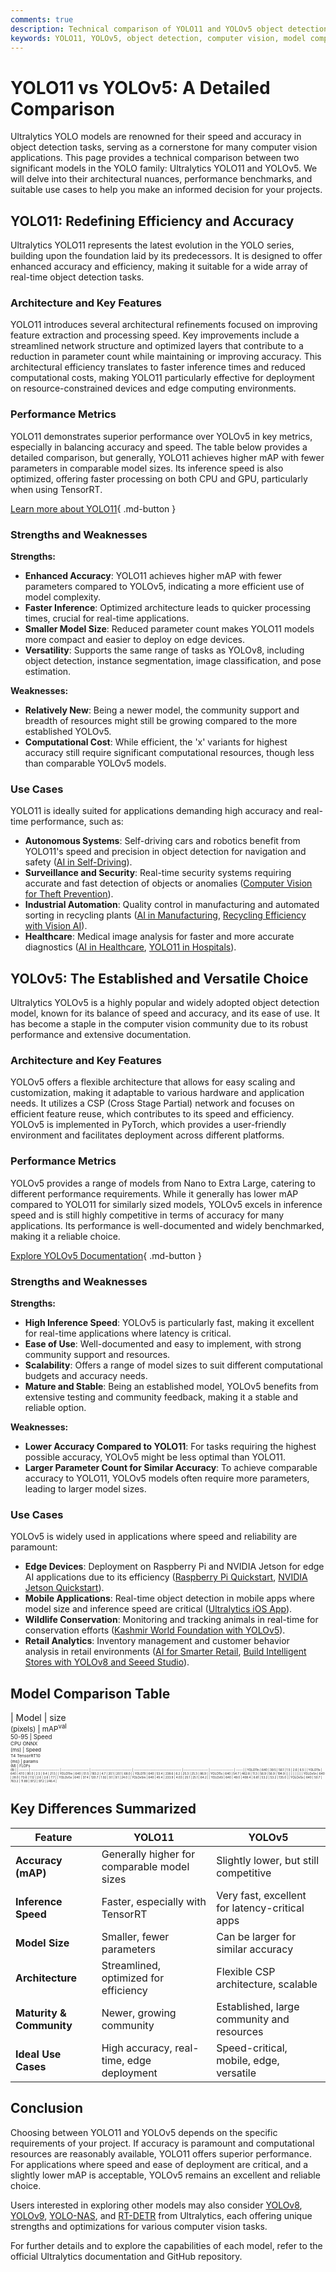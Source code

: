 ```yaml
---
comments: true
description: Technical comparison of YOLO11 and YOLOv5 object detection models, highlighting architecture, performance, and use cases.
keywords: YOLO11, YOLOv5, object detection, computer vision, model comparison, Ultralytics, AI models, performance metrics, mAP, inference speed, model size
---
```


# YOLO11 vs YOLOv5: A Detailed Comparison

<script async src="https://cdn.jsdelivr.net/npm/chart.js@3.9.1/dist/chart.min.js"></script>
<script defer src="../../javascript/benchmark.js"></script>

<canvas id="modelComparisonChart" width="1024" height="400" active-models='["YOLO11", "YOLOv5"]'></canvas>

Ultralytics YOLO models are renowned for their speed and accuracy in object detection tasks, serving as a cornerstone for many computer vision applications. This page provides a technical comparison between two significant models in the YOLO family: Ultralytics YOLO11 and YOLOv5. We will delve into their architectural nuances, performance benchmarks, and suitable use cases to help you make an informed decision for your projects.

## YOLO11: Redefining Efficiency and Accuracy

Ultralytics YOLO11 represents the latest evolution in the YOLO series, building upon the foundation laid by its predecessors. It is designed to offer enhanced accuracy and efficiency, making it suitable for a wide array of real-time object detection tasks.

### Architecture and Key Features

YOLO11 introduces several architectural refinements focused on improving feature extraction and processing speed. Key improvements include a streamlined network structure and optimized layers that contribute to a reduction in parameter count while maintaining or improving accuracy. This architectural efficiency translates to faster inference times and reduced computational costs, making YOLO11 particularly effective for deployment on resource-constrained devices and edge computing environments.

### Performance Metrics

YOLO11 demonstrates superior performance over YOLOv5 in key metrics, especially in balancing accuracy and speed. The table below provides a detailed comparison, but generally, YOLO11 achieves higher mAP with fewer parameters in comparable model sizes. Its inference speed is also optimized, offering faster processing on both CPU and GPU, particularly when using TensorRT.

[Learn more about YOLO11](https://docs.ultralytics.com/models/yolo11){ .md-button }

### Strengths and Weaknesses

**Strengths:**

- **Enhanced Accuracy**: YOLO11 achieves higher mAP with fewer parameters compared to YOLOv5, indicating a more efficient use of model complexity.
- **Faster Inference**: Optimized architecture leads to quicker processing times, crucial for real-time applications.
- **Smaller Model Size**: Reduced parameter count makes YOLO11 models more compact and easier to deploy on edge devices.
- **Versatility**: Supports the same range of tasks as YOLOv8, including object detection, instance segmentation, image classification, and pose estimation.

**Weaknesses:**

- **Relatively New**: Being a newer model, the community support and breadth of resources might still be growing compared to the more established YOLOv5.
- **Computational Cost**: While efficient, the 'x' variants for highest accuracy still require significant computational resources, though less than comparable YOLOv5 models.

### Use Cases

YOLO11 is ideally suited for applications demanding high accuracy and real-time performance, such as:

- **Autonomous Systems**: Self-driving cars and robotics benefit from YOLO11's speed and precision in object detection for navigation and safety ([AI in Self-Driving](https://www.ultralytics.com/solutions/ai-in-self-driving)).
- **Surveillance and Security**: Real-time security systems requiring accurate and fast detection of objects or anomalies ([Computer Vision for Theft Prevention](https://www.ultralytics.com/blog/computer-vision-for-theft-prevention-enhancing-security)).
- **Industrial Automation**: Quality control in manufacturing and automated sorting in recycling plants ([AI in Manufacturing](https://www.ultralytics.com/solutions/ai-in-manufacturing), [Recycling Efficiency with Vision AI](https://www.ultralytics.com/blog/recycling-efficiency-the-power-of-vision-ai-in-automated-sorting)).
- **Healthcare**: Medical image analysis for faster and more accurate diagnostics ([AI in Healthcare](https://www.ultralytics.com/solutions/ai-in-healthcare), [YOLO11 in Hospitals](https://www.ultralytics.com/blog/ultralytics-yolo11-in-hospitals-advancing-healthcare-with-computer-vision)).

## YOLOv5: The Established and Versatile Choice

Ultralytics YOLOv5 is a highly popular and widely adopted object detection model, known for its balance of speed and accuracy, and its ease of use. It has become a staple in the computer vision community due to its robust performance and extensive documentation.

### Architecture and Key Features

YOLOv5 offers a flexible architecture that allows for easy scaling and customization, making it adaptable to various hardware and application needs. It utilizes a CSP (Cross Stage Partial) network and focuses on efficient feature reuse, which contributes to its speed and efficiency. YOLOv5 is implemented in PyTorch, which provides a user-friendly environment and facilitates deployment across different platforms.

### Performance Metrics

YOLOv5 provides a range of models from Nano to Extra Large, catering to different performance requirements. While it generally has lower mAP compared to YOLO11 for similarly sized models, YOLOv5 excels in inference speed and is still highly competitive in terms of accuracy for many applications. Its performance is well-documented and widely benchmarked, making it a reliable choice.

[Explore YOLOv5 Documentation](https://docs.ultralytics.com/models/yolov5/){ .md-button }

### Strengths and Weaknesses

**Strengths:**

- **High Inference Speed**: YOLOv5 is particularly fast, making it excellent for real-time applications where latency is critical.
- **Ease of Use**: Well-documented and easy to implement, with strong community support and resources.
- **Scalability**: Offers a range of model sizes to suit different computational budgets and accuracy needs.
- **Mature and Stable**: Being an established model, YOLOv5 benefits from extensive testing and community feedback, making it a stable and reliable option.

**Weaknesses:**

- **Lower Accuracy Compared to YOLO11**: For tasks requiring the highest possible accuracy, YOLOv5 might be less optimal than YOLO11.
- **Larger Parameter Count for Similar Accuracy**: To achieve comparable accuracy to YOLO11, YOLOv5 models often require more parameters, leading to larger model sizes.

### Use Cases

YOLOv5 is widely used in applications where speed and reliability are paramount:

- **Edge Devices**: Deployment on Raspberry Pi and NVIDIA Jetson for edge AI applications due to its efficiency ([Raspberry Pi Quickstart](https://docs.ultralytics.com/guides/raspberry-pi/), [NVIDIA Jetson Quickstart](https://docs.ultralytics.com/guides/nvidia-jetson/)).
- **Mobile Applications**: Real-time object detection in mobile apps where model size and inference speed are critical ([Ultralytics iOS App](https://docs.ultralytics.com/hub/app/ios/)).
- **Wildlife Conservation**: Monitoring and tracking animals in real-time for conservation efforts ([Kashmir World Foundation with YOLOv5](https://www.ultralytics.com/blog/protecting-biodiversity-the-kashmir-world-foundations-success-story-with-yolov5-and-yolov8)).
- **Retail Analytics**: Inventory management and customer behavior analysis in retail environments ([AI for Smarter Retail](https://www.ultralytics.com/blog/ai-for-smarter-retail-inventory-management), [Build Intelligent Stores with YOLOv8 and Seeed Studio](https://www.ultralytics.com/event/build-intelligent-stores-with-ultralytics-yolov8-and-seeed-studio)).

## Model Comparison Table

| Model   | size<br><sup>(pixels) | mAP<sup>val<br>50-95 | Speed<br><sup>CPU ONNX<br>(ms) | Speed<br><sup>T4 TensorRT10<br>(ms) | params<br><sup>(M) | FLOPs<br><sup>(B) |
| ------- | --------------------- | -------------------- | ------------------------------ | ----------------------------------- | ------------------ | ----------------- | ----- |
| YOLO11n | 640                   | 39.5                 | 56.1                           | 1.5                                 | 2.6                | 6.5               |
| YOLO11s | 640                   | 47.0                 | 90.0                           | 2.5                                 | 9.4                | 21.5              |
| YOLO11m | 640                   | 51.5                 | 183.2                          | 4.7                                 | 20.1               | 20.1              | 68.0  |
| YOLO11l | 640                   | 53.4                 | 238.6                          | 6.2                                 | 25.3               | 25.3              | 86.9  |
| YOLO11x | 640                   | 54.7                 | 462.8                          | 11.3                                | 56.9               | 56.9              | 194.9 |
|         |                       |                      |                                |                                     |                    |                   |
| YOLOv5n | 640                   | 28.0                 | 73.6                           | 1.12                                | 2.6                | 2.6               | 7.7   |
| YOLOv5s | 640                   | 37.4                 | 120.7                          | 1.92                                | 9.1                | 9.1               | 24.0  |
| YOLOv5m | 640                   | 45.4                 | 233.9                          | 4.03                                | 25.1               | 25.1              | 64.2  |
| YOLOv5l | 640                   | 49.0                 | 408.4                          | 6.61                                | 53.2               | 53.2              | 135.0 |
| YOLOv5x | 640                   | 50.7                 | 763.2                          | 11.89                               | 97.2               | 97.2              | 246.4 |

## Key Differences Summarized

| Feature                  | YOLO11                                      | YOLOv5                                         |
| ------------------------ | ------------------------------------------- | ---------------------------------------------- |
| **Accuracy (mAP)**       | Generally higher for comparable model sizes | Slightly lower, but still competitive          |
| **Inference Speed**      | Faster, especially with TensorRT            | Very fast, excellent for latency-critical apps |
| **Model Size**           | Smaller, fewer parameters                   | Can be larger for similar accuracy             |
| **Architecture**         | Streamlined, optimized for efficiency       | Flexible CSP architecture, scalable            |
| **Maturity & Community** | Newer, growing community                    | Established, large community and resources     |
| **Ideal Use Cases**      | High accuracy, real-time, edge deployment   | Speed-critical, mobile, edge, versatile        |

## Conclusion

Choosing between YOLO11 and YOLOv5 depends on the specific requirements of your project. If accuracy is paramount and computational resources are reasonably available, YOLO11 offers superior performance. For applications where speed and ease of deployment are critical, and a slightly lower mAP is acceptable, YOLOv5 remains an excellent and reliable choice.

Users interested in exploring other models may also consider [YOLOv8](https://docs.ultralytics.com/models/yolov8/), [YOLOv9](https://docs.ultralytics.com/models/yolov9/), [YOLO-NAS](https://docs.ultralytics.com/models/yolo-nas/), and [RT-DETR](https://docs.ultralytics.com/models/rtdetr/) from Ultralytics, each offering unique strengths and optimizations for various computer vision tasks.

For further details and to explore the capabilities of each model, refer to the official Ultralytics documentation and GitHub repository.
